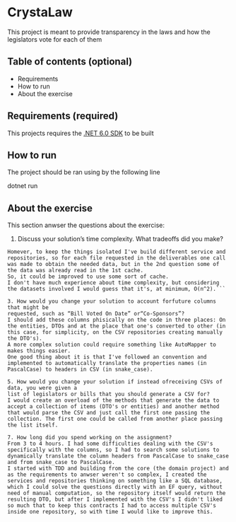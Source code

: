 # CrystaLaw

This project is meant to provide transparency in the laws and how the legislators vote for each of them

## Table of contents (optional)

- Requirements
- How to run
- About the exercise

## Requirements (required)

This projects requires the [.NET 6.0 SDK](https://dotnet.microsoft.com/pt-br/download/dotnet/6.0) to be built

## How to run

The project should be ran using by the following line

dotnet run

## About the exercise

This section anwser the questions about the exercise:

1. Discuss your solution’s time complexity. What tradeoffs did you make?
```The solution was built aiming on an Onion architecture to keep the layers well defined and to provide extensibiity adding an API, for example, even tho the exercise was made with an console application.
Homever, to keep the things isolated I've build different service and repositories, so for each file requested in the deliverables one call was made to obtain the needed data, but in the 2nd question some of the data was already read in the 1st cache.
So, it could be improved to use some sort of cache.
I don't have much experience about time complexity, but considering the datasets involved I would guess that it's, at minimum, O(n^2).```

3. How would you change your solution to account forfuture columns that might be
requested, such as “Bill Voted On Date” or“Co-Sponsors”?
I should add these columns phisically on the code in three places: On the entities, DTOs and at the place that one's converted to other (in this case, for simplicity, on the CSV repositories creating manually the DTO's).
A more complex solution could require something like AutoMapper to makes things easier.
One good thing about it is that I've followed an convention and implemented to automatically translate the properties names (in PascalCase) to headers in CSV (in snake_case).

5. How would you change your solution if instead ofreceiving CSVs of data, you were given a
list of legislators or bills that you should generate a CSV for?
I would create an overload of the methods that generate the data to accept a collection of items (DTO's or entities) and another method that would parse the CSV and just call the first one passing the collection. The first one could be called from another place passing the list itself.

7. How long did you spend working on the assignment?
From 3 to 4 hours. I had some difficulties dealing with the CSV's specifically with the columns, so I had to search some solutions to dynamically translate the column headers from PascalCase to snake_case and from snake_case to PascalCase.
I started with TDD and building from the core (the domain project) and as the requirements to anwser weren't so complex, I created the services and repositories thinking on something like a SQL database, which I could solve the questions directly with an EF query, without need of manual computation, so the repository itself would return the resulting DTO, but after I implemented with the CSV's I didn't liked so much that to keep this contracts I had to access multiple CSV's inside one repository, so with time I would like to improve this.
